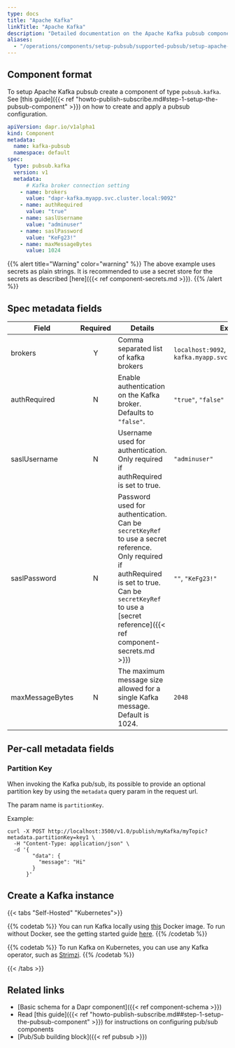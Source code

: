 ```yaml
---
type: docs
title: "Apache Kafka"
linkTitle: "Apache Kafka"
description: "Detailed documentation on the Apache Kafka pubsub component"
aliases: 
  - "/operations/components/setup-pubsub/supported-pubsub/setup-apache-kafka/"
---
```


## Component format

To setup Apache Kafka pubsub create a component of type `pubsub.kafka`. See [this guide]({{< ref "howto-publish-subscribe.md#step-1-setup-the-pubsub-component" >}}) on how to create and apply a pubsub configuration.

```yaml
apiVersion: dapr.io/v1alpha1
kind: Component
metadata:
  name: kafka-pubsub
  namespace: default
spec:
  type: pubsub.kafka
  version: v1
  metadata:
      # Kafka broker connection setting
    - name: brokers
      value: "dapr-kafka.myapp.svc.cluster.local:9092"
    - name: authRequired
      value: "true"
    - name: saslUsername
      value: "adminuser"
    - name: saslPassword
      value: "KeFg23!"
    - name: maxMessageBytes
      value: 1024
```

{{% alert title="Warning" color="warning" %}}
The above example uses secrets as plain strings. It is recommended to use a secret store for the secrets as described [here]({{< ref component-secrets.md >}}).
{{% /alert %}}

## Spec metadata fields

| Field              | Required | Details | Example |
|--------------------|:--------:|---------|---------|
| brokers             | Y  | Comma separated list of kafka brokers  | `localhost:9092`, `dapr-kafka.myapp.svc.cluster.local:9092`
| authRequired        | N  | Enable authentication on the Kafka broker. Defaults to `"false"`.   |`"true"`, `"false"`
| saslUsername        | N  | Username used for authentication. Only required if authRequired is set to true.   | `"adminuser"`
| saslPassword        | N  | Password used for authentication. Can be `secretKeyRef` to use a secret reference. Only required if authRequired is set to true. Can be `secretKeyRef` to use a [secret reference]({{< ref component-secrets.md >}})  |  `""`, `"KeFg23!"`
| maxMessageBytes | N  | The maximum message size allowed for a single Kafka message. Default is 1024. | `2048`

## Per-call metadata fields

### Partition Key

When invoking the Kafka pub/sub, its possible to provide an optional partition key by using the `metadata` query param in the request url.

The param name is `partitionKey`.

Example:

```shell
curl -X POST http://localhost:3500/v1.0/publish/myKafka/myTopic?metadata.partitionKey=key1 \
  -H "Content-Type: application/json" \
  -d '{
        "data": {
          "message": "Hi"
        }
      }'
```

## Create a Kafka instance
{{< tabs "Self-Hosted" "Kubernetes">}}

{{% codetab %}}
You can run Kafka locally using [this](https://github.com/wurstmeister/kafka-docker) Docker image.
To run without Docker, see the getting started guide [here](https://kafka.apache.org/quickstart).
{{% /codetab %}}

{{% codetab %}}
To run Kafka on Kubernetes, you can use any Kafka operator, such as [Strimzi](https://strimzi.io/docs/operators/latest/quickstart.html#ref-install-prerequisites-str).
{{% /codetab %}}

{{< /tabs >}}


## Related links
- [Basic schema for a Dapr component]({{< ref component-schema >}})
- Read [this guide]({{< ref "howto-publish-subscribe.md##step-1-setup-the-pubsub-component" >}}) for instructions on configuring pub/sub components
- [Pub/Sub building block]({{< ref pubsub >}})